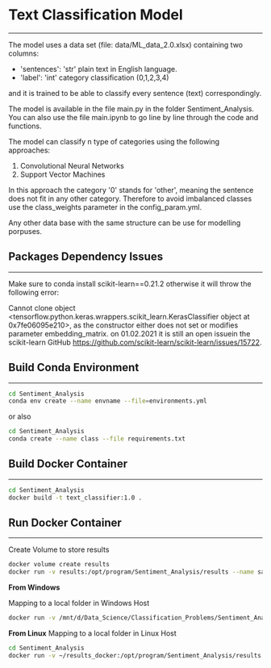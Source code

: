 # Text Classification Model
------------------------------

The model uses a data set (file: data/ML_data_2.0.xlsx) containing two columns:

- 'sentences': 'str' plain text in English language.
- 'label': 'int' category classification (0,1,2,3,4)


and it is trained to be able to classify every sentence (text) correspondingly.

The model is available in the file main.py in the folder Sentiment_Analysis. You can also use the file main.ipynb to go line by line through the code and functions.

The model can classify n type of categories using the following approaches:

1. Convolutional Neural Networks
2. Support Vector Machines

In this approach the category '0' stands for 'other', meaning the sentence
does not fit in any other category. Therefore to avoid imbalanced classes
use the class_weights parameter in the config_param.yml.

Any other data base with the same structure can be use for modelling porpuses.

## Packages Dependency Issues
--------------------------

Make sure to conda install scikit-learn==0.21.2  otherwise it will throw the following error:

Cannot clone object <tensorflow.python.keras.wrappers.scikit_learn.KerasClassifier object at 0x7fe06095e210>, as the constructor either does not set or modifies parameter embedding_matrix. on 01.02.2021 it is still an open issuein the scikit-learn GitHub https://github.com/scikit-learn/scikit-learn/issues/15722.

## Build Conda Environment
--------------------------

``` bash
cd Sentiment_Analysis
conda env create --name envname --file=environments.yml
```
or also

``` bash
cd Sentiment_Analysis
conda create --name class --file requirements.txt
```

## Build Docker Container
--------------------------
``` bash
cd Sentiment_Analysis
docker build -t text_classifier:1.0 .
```

## Run Docker Container
-------------------------

Create Volume to store results

``` bash
docker volume create results
docker run -v results:/opt/program/Sentiment_Analysis/results --name sa text_classifier:1.0
```

**From Windows**

Mapping to a local folder in Windows Host

``` bash
docker run -v /mnt/d/Data_Science/Classification_Problems/Sentiment_Analysis/results_docker:/opt/program/Sentiment_Analysis/results --name sa text_classifier:1.0
```

**From Linux**
Mapping to a local folder in Linux Host

``` bash
cd Sentiment_Analysis
docker run -v ~/results_docker:/opt/program/Sentiment_Analysis/results --name sa text_classifier:1.0
```

